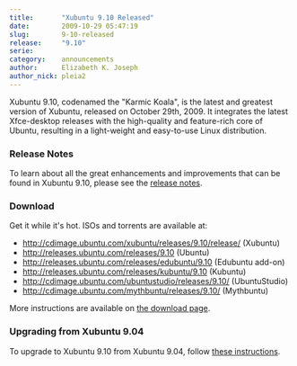```yaml
---
title:       "Xubuntu 9.10 Released"
date:        2009-10-29 05:47:19
slug:        9-10-released
release:     "9.10"
serie:       
category:    announcements
author:      Elizabeth K. Joseph
author_nick: pleia2
---
```


Xubuntu 9.10, codenamed the "Karmic Koala", is the latest and greatest version of Xubuntu, released on October 29th, 2009. It integrates the latest Xfce-desktop releases with the high-quality and feature-rich core of Ubuntu, resulting in a light-weight and easy-to-use Linux distribution.

### Release Notes

To learn about all the great enhancements and improvements that can be found in Xubuntu 9.10, please see the [release notes](https://wiki.ubuntu.com/Xubuntu/KarmicKoala/Final).

### Download

Get it while it's hot. ISOs and torrents are available at:

- http://cdimage.ubuntu.com/xubuntu/releases/9.10/release/ (Xubuntu)
- http://releases.ubuntu.com/releases/9.10 (Ubuntu)
- http://releases.ubuntu.com/releases/edubuntu/9.10 (Edubuntu add-on)
- http://releases.ubuntu.com/releases/kubuntu/9.10 (Kubuntu)
- http://cdimage.ubuntu.com/ubuntustudio/releases/9.10/ (UbuntuStudio)
- http://cdimage.ubuntu.com/mythbuntu/releases/9.10/ (Mythbuntu)

More instructions are available on [the download page](/get).

### Upgrading from Xubuntu 9.04

To upgrade to Xubuntu 9.10 from Xubuntu 9.04, follow [these instructions](https://help.ubuntu.com/community/KarmicUpgrades).
